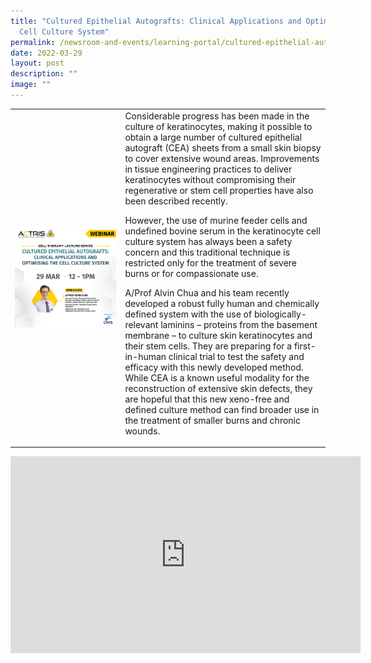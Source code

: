 ```yaml
---
title: "Cultured Epithelial Autografts: Clinical Applications and Optimising the
  Cell Culture System"
permalink: /newsroom-and-events/learning-portal/cultured-epithelial-autografts-clinical-applications/
date: 2022-03-29
layout: post
description: ""
image: ""
---
```

<table>
	<tbody>
		<tr>
			<td style="width:35%">
				<img src="/images/Learning%20Portal/2022/webinar_square-aprof-alvin-chua.png">
			</td>
			<td style="width:65%">
Considerable progress has been made in the culture of keratinocytes, making it possible to obtain a large number of cultured epithelial autograft (CEA) sheets from a small skin biopsy to cover extensive wound areas. Improvements in tissue engineering practices to deliver keratinocytes without compromising their regenerative or stem cell properties have also been described recently.

However, the use of murine feeder cells and undefined bovine serum in the keratinocyte cell culture system has always been a safety concern and this traditional technique is restricted only for the treatment of severe burns or for compassionate use.

A/Prof Alvin Chua and his team recently developed a robust fully human and chemically defined system with the use of biologically-relevant laminins – proteins from the basement membrane – to culture skin keratinocytes and their stem cells. They are preparing for a first-in-human clinical trial to test the safety and efficacy with this newly developed method. While CEA is a known useful modality for the reconstruction of extensive skin defects, they are hopeful that this new xeno-free and defined culture method can find broader use in the treatment of smaller burns and chronic wounds.
			</td>
		</tr>
	</tbody>
</table>

<iframe allowfullscreen="" allow="accelerometer; autoplay; clipboard-write; encrypted-media; gyroscope; picture-in-picture; web-share" frameborder="0" title="YouTube video player" src="https://www.youtube.com/embed/775McQGtEEE?si=FnLiLvyv4aLAktir" height="315" width="560"></iframe>